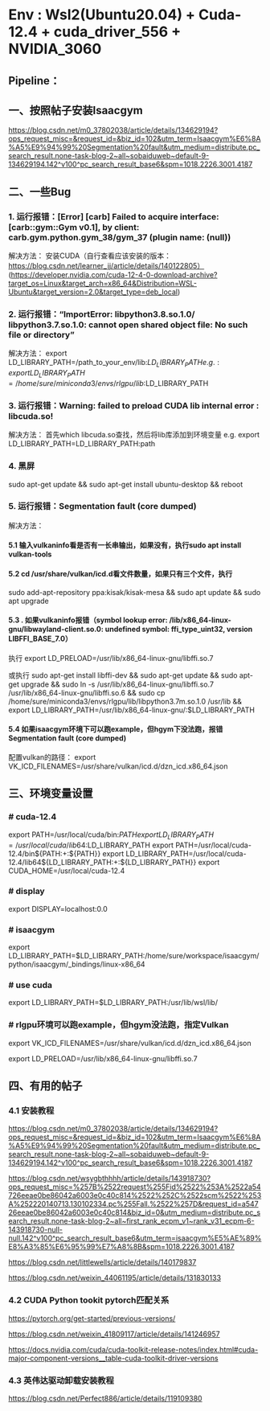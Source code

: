 # Env : Wsl2(Ubuntu20.04) + Cuda-12.4 + cuda_driver_556 + NVIDIA_3060

## Pipeline：

## 一、按照帖子安装Isaacgym

https://blog.csdn.net/m0_37802038/article/details/134629194?ops_request_misc=&request_id=&biz_id=102&utm_term=Isaacgym%E6%8A%A5%E9%94%99%20Segmentation%20fault&utm_medium=distribute.pc_search_result.none-task-blog-2~all~sobaiduweb~default-9-134629194.142^v100^pc_search_result_base6&spm=1018.2226.3001.4187

## 二、一些Bug
### 1. 运行报错：[Error] [carb] Failed to acquire interface: [carb::gym::Gym v0.1], by client: carb.gym.python.gym_38/gym_37 (plugin name: (null))

解决方法：
安装CUDA（自行查看应该安装的版本：https://blog.csdn.net/learner_jj/article/details/140122805）
(https://developer.nvidia.com/cuda-12-4-0-download-archive?target_os=Linux&target_arch=x86_64&Distribution=WSL-Ubuntu&target_version=2.0&target_type=deb_local)

### 2. 运行报错：“ImportError: libpython3.8.so.1.0/ libpython3.7.so.1.0: cannot open shared object file: No such file or directory”

解决方法：
export LD_LIBRARY_PATH=/path_to_your_env/lib:$LD_LIBRARY_PATH
e.g.: export LD_LIBRARY_PATH=/home/sure/miniconda3/envs/rlgpu/lib:$LD_LIBRARY_PATH

### 3. 运行报错：Warning: failed to preload CUDA lib internal error : libcuda.so!

解决方法：
首先which libcuda.so查找，然后将lib库添加到环境变量
e.g. export LD_LIBRARY_PATH=LD_LIBRARY_PATH:path

### 4. 黑屏
sudo apt-get update && sudo apt-get install ubuntu-desktop && reboot

### 5. 运行报错：Segmentation fault (core dumped)

解决方法：
#### 5.1  输入vulkaninfo看是否有一长串输出，如果没有，执行sudo apt install vulkan-tools

#### 5.2 cd /usr/share/vulkan/icd.d看文件数量，如果只有三个文件，执行
sudo add-apt-repository ppa:kisak/kisak-mesa &&
sudo apt update &&
sudo apt upgrade

#### 5.3 . 如果vulkaninfo报错（symbol lookup error: /lib/x86_64-linux-gnu/libwayland-client.so.0: undefined symbol: ffi_type_uint32, version LIBFFI_BASE_7.0）
执行
export LD_PRELOAD=/usr/lib/x86_64-linux-gnu/libffi.so.7

或执行
sudo apt-get install libffi-dev && sudo apt-get update && sudo apt-get upgrade &&
sudo ln -s /usr/lib/x86_64-linux-gnu/libffi.so.7 /usr/lib/x86_64-linux-gnu/libffi.so.6 &&
sudo cp /home/sure/miniconda3/envs/rlgpu/lib/libpython3.7m.so.1.0 /usr/lib &&
export LD_LIBRARY_PATH=/usr/lib/x86_64-linux-gnu/:$LD_LIBRARY_PATH

#### 5.4 如果isaacgym环境下可以跑example，但hgym下没法跑，报错Segmentation fault (core dumped)
配置vulkan的路径：
export VK_ICD_FILENAMES=/usr/share/vulkan/icd.d/dzn_icd.x86_64.json

## 三、环境变量设置

### # cuda-12.4
export PATH=/usr/local/cuda/bin:$PATH
export LD_LIBRARY_PATH=/usr/local/cuda/lib64:$LD_LIBRARY_PATH
export PATH=/usr/local/cuda-12.4/bin${PATH:+:${PATH}}
export LD_LIBRARY_PATH=/usr/local/cuda-12.4/lib64${LD_LIBRARY_PATH:+:${LD_LIBRARY_PATH}}
export CUDA_HOME=/usr/local/cuda-12.4

### # display
export DISPLAY=localhost:0.0
### # isaacgym
export LD_LIBRARY_PATH=$LD_LIBRARY_PATH:/home/sure/workspace/isaacgym/python/isaacgym/_bindings/linux-x86_64
### # use cuda
export LD_LIBRARY_PATH=$LD_LIBRARY_PATH:/usr/lib/wsl/lib/
### # rlgpu环境可以跑example，但hgym没法跑，指定Vulkan
export VK_ICD_FILENAMES=/usr/share/vulkan/icd.d/dzn_icd.x86_64.json

export LD_PRELOAD=/usr/lib/x86_64-linux-gnu/libffi.so.7

## 四、有用的帖子
### 4.1 安装教程
https://blog.csdn.net/m0_37802038/article/details/134629194?ops_request_misc=&request_id=&biz_id=102&utm_term=Isaacgym%E6%8A%A5%E9%94%99%20Segmentation%20fault&utm_medium=distribute.pc_search_result.none-task-blog-2~all~sobaiduweb~default-9-134629194.142^v100^pc_search_result_base6&spm=1018.2226.3001.4187

https://blog.csdn.net/wsygbthhhh/article/details/143918730?ops_request_misc=%257B%2522request%255Fid%2522%253A%2522a54726eeae0be86042a6003e0c40c814%2522%252C%2522scm%2522%253A%252220140713.130102334.pc%255Fall.%2522%257D&request_id=a54726eeae0be86042a6003e0c40c814&biz_id=0&utm_medium=distribute.pc_search_result.none-task-blog-2~all~first_rank_ecpm_v1~rank_v31_ecpm-6-143918730-null-null.142^v100^pc_search_result_base6&utm_term=isaacgym%E5%AE%89%E8%A3%85%E6%95%99%E7%A8%8B&spm=1018.2226.3001.4187

https://blog.csdn.net/littlewells/article/details/140179837

https://blog.csdn.net/weixin_44061195/article/details/131830133
### 4.2 CUDA Python tookit pytorch匹配关系
https://pytorch.org/get-started/previous-versions/

https://blog.csdn.net/weixin_41809117/article/details/141246957

https://docs.nvidia.com/cuda/cuda-toolkit-release-notes/index.html#cuda-major-component-versions__table-cuda-toolkit-driver-versions

### 4.3 英伟达驱动卸载安装教程
https://blog.csdn.net/Perfect886/article/details/119109380
